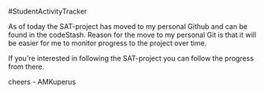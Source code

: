 #StudentActivityTracker

As of today the SAT-project has moved to my personal Github and can be found in the codeStash.
Reason for the move to my personal Git is that it will be easier for me to monitor progress to the project over time.

If you're interested in following the SAT-project you can follow the progress from there.

cheers - AMKuperus
